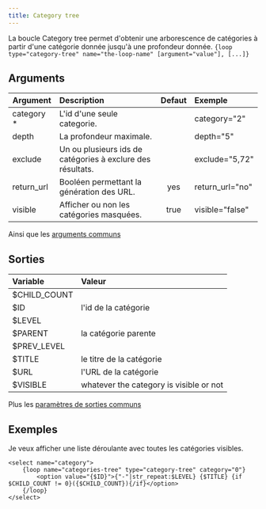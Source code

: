```yaml
---
title: Category tree
---
```


La boucle Category tree permet d'obtenir une arborescence de catégories à partir d'une catégorie donnée jusqu'à une profondeur donnée.
`{loop type="category-tree" name="the-loop-name" [argument="value"], [...]}`

## Arguments

| Argument   | Description                                                | Defaut | Exemple         |
|------------|:-----------------------------------------------------------|:------:|:----------------|
| category * | L'id d'une seule categorie.                                |        | category="2"    |
| depth      | La profondeur maximale.                                    |        | depth="5"       |
| exclude    | Un ou plusieurs ids de catégories à exclure des résultats. |        | exclude="5,72"  |
| return_url | Booléen permettant la génération des URL.                  |  yes   | return_url="no" |
| visible    | Afficher ou non les catégories masquées.                   |  true  | visible="false" |

Ainsi que les [arguments communs](./global_arguments)

## Sorties

| Variable     | Valeur                                  |
|:-------------|:----------------------------------------|
| $CHILD_COUNT |                                         |
| $ID          | l'id de la catégorie                    |
| $LEVEL       |                                         |
| $PARENT      | la catégorie parente                    |
| $PREV_LEVEL  |                                         |
| $TITLE       | le titre de la catégorie                |
| $URL         | l'URL de la catégorie                   |
| $VISIBLE     | whatever the category is visible or not |

Plus les [paramètres de sorties communs](./global_outputs)

## Exemples

Je veux afficher une liste déroulante avec toutes les catégories visibles.
```smarty
<select name="category">
    {loop name="categories-tree" type="category-tree" category="0"}
        <option value="{$ID}">{"-"|str_repeat:$LEVEL} {$TITLE} {if $CHILD_COUNT != 0}({$CHILD_COUNT}){/if}</option>
    {/loop}
</select>
```